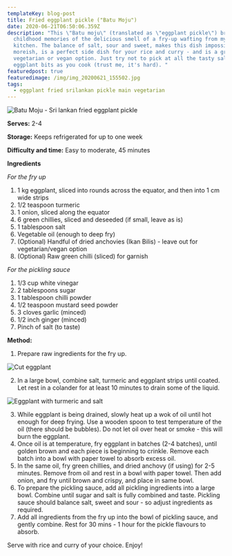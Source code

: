```yaml
---
templateKey: blog-post
title: Fried eggplant pickle ("Batu Moju")
date: 2020-06-21T06:50:06.359Z
description: "This \"Batu moju\" (translated as \"eggplant pickle\") brings back
  childhood memories of the delicious smell of a fry-up wafting from my mum's
  kitchen. The balance of salt, sour and sweet, makes this dish impossibly
  moreish, is a perfect side dish for your rice and curry - and is a great
  vegetarian or vegan option. Just try not to pick at all the tasty salty/fried
  eggplant bits as you cook (trust me, it's hard). "
featuredpost: true
featuredimage: /img/img_20200621_155502.jpg
tags:
  - eggplant fried srilankan pickle main vegetarian
---
```

![Batu Moju - Sri lankan fried eggplant pickle](/img/img_20200621_155502.jpg "Batu Moju")

**Serves:** 2-4

**Storage:** Keeps refrigerated for up to one week

**Difficulty and time:** Easy to moderate, 45 minutes

**Ingredients**

*For the fry up*

1. 1 kg eggplant, sliced into rounds across the equator, and then into 1 cm wide strips
2. 1/2 teaspoon turmeric
3. 1 onion, sliced along the equator 
4. 6 green chillies, sliced and deseeded (if small, leave as is)
5. 1 tablespoon salt
6. Vegetable oil (enough to deep fry)
7. (Optional) Handful of dried anchovies (Ikan Bilis) - leave out for vegetarian/vegan option
8. (Optional) Raw green chilli (sliced) for garnish

*For the pickling sauce*

1. 1/3 cup white vinegar
2. 2 tablespoons sugar
3. 1 tablespoon chilli powder
4. 1/2 teaspoon mustard seed powder
5. 3 cloves garlic (minced)
6. 1/2 inch ginger (minced)
7. Pinch of salt (to taste)

**Method:**

1. Prepare raw ingredients for the fry up. 

![Cut eggplant](/img/img_20200621_140228.jpg "Eggplant")

2. In a large bowl, combine salt, turmeric and eggplant strips until coated. Let rest in a colander for at least 10 minutes to drain some of the liquid. 

![Eggplant with turmeric and salt](/img/img_20200621_143135-1-.jpg "Eggplant with turmeric and salt")

3. While eggplant is being drained, slowly heat up a wok of oil until hot enough for deep frying. Use a wooden spoon to test temperature of the oil (there should be bubbles). Do not let oil over heat or smoke - this will burn the eggplant. 
4. Once oil is at temperature, fry eggplant in batches (2-4 batches), until golden brown and each piece is beginning to crinkle. Remove each batch into a bowl with paper towel to absorb excess oil. 
5. In the same oil, fry green chillies, and dried anchovy (if using) for 2-5 minutes. Remove from oil and rest in a bowl with paper towel. Then add onion, and fry until brown and crispy, and place in same bowl. 
6. To prepare the pickling sauce, add all pickling ingredients into a large bowl. Combine until sugar and salt is fully combined and taste. Pickling sauce should balance salt, sweet and sour - so adjust ingredients as required. 
7. Add all ingredients from the fry up into the bowl of pickling sauce, and gently combine. Rest for 30 mins - 1 hour for the pickle flavours to absorb. 

Serve with rice and curry of your choice. Enjoy!